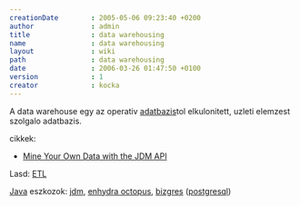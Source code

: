 ```yaml
---
creationDate        : 2005-05-06 09:23:40 +0200 
author              : admin 
title               : data warehousing 
name                : data warehousing 
layout              : wiki 
path                : data warehousing 
date                : 2006-03-26 01:47:50 +0100 
version             : 1 
creator             : kocka 
---
```

A data warehouse egy az operativ [adatbazis](Adatbazis.html)tol elkulonitett, uzleti elemzest szolgalo adatbazis.

cikkek:

*   [Mine Your Own Data with the JDM API](http://www.artima.com/lejava/articles/data_mining.html)

Lasd: [ETL](ETL.html)

[Java](java.html) eszkozok: [jdm](Missing.html), [enhydra octopus](enhydra%20octopus.html), [bizgres](bizgres.html) ([postgresql](PostgreSQL.html))
